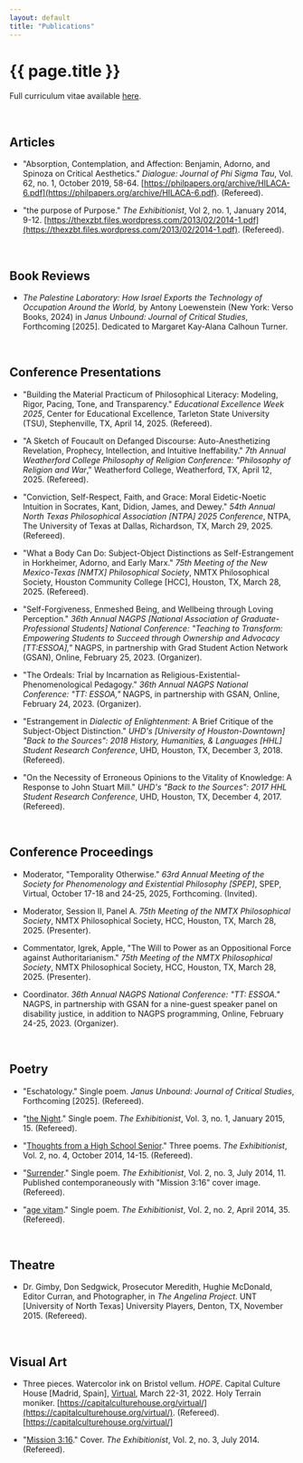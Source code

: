 ```yaml
---
layout: default
title: "Publications"
---
```


# {{ page.title }}


Full curriculum vitae available [here](/assets/pdfs/hillj-cv-2025.pdf).

<br>


## Articles

* "Absorption, Contemplation, and Affection: Benjamin, Adorno, and Spinoza on Critical Aesthetics." *Dialogue: Journal of Phi Sigma Tau*, Vol. 62, no. 1, October 2019, 58-64. [https://philpapers.org/archive/HILACA-6.pdf](https://philpapers.org/archive/HILACA-6.pdf). (Refereed).

* "the purpose of Purpose." *The Exhibitionist*, Vol 2, no. 1, January 2014, 9-12. [https://thexzbt.files.wordpress.com/2013/02/2014-1.pdf](https://thexzbt.files.wordpress.com/2013/02/2014-1.pdf). (Refereed).

<br>


## Book Reviews

* *The Palestine Laboratory: How Israel Exports the Technology of Occupation Around the World,* by Antony Loewenstein (New York: Verso Books, 2024) in *Janus Unbound: Journal of Critical Studies*, Forthcoming [2025]. Dedicated to Margaret Kay-Alana Calhoun Turner.

<br>


## Conference Presentations

* "Building the Material Practicum of Philosophical Literacy: Modeling, Rigor, Pacing, Tone, and Transparency." *Educational Excellence Week 2025*, Center for Educational Excellence, Tarleton State University (TSU), Stephenville, TX, April 14, 2025. (Refereed).

* "A Sketch of Foucault on Defanged Discourse: Auto-Anesthetizing Revelation, Prophecy, Intellection, and Intuitive Ineffability." *7th Annual Weatherford College Philosophy of Religion Conference: "Philosophy of Religion and War*," Weatherford College, Weatherford, TX, April 12, 2025. (Refereed).

* "Conviction, Self-Respect, Faith, and Grace: Moral Eidetic-Noetic Intuition in Socrates, Kant, Didion, James, and Dewey." *54th Annual North Texas Philosophical Association [NTPA] 2025 Conference*, NTPA, The University of Texas at Dallas, Richardson, TX, March 29, 2025. (Refereed).

* "What a Body Can Do: Subject-Object Distinctions as Self-Estrangement in Horkheimer, Adorno, and Early Marx." *75th Meeting of the New Mexico-Texas [NMTX] Philosophical Society*, NMTX Philosophical Society, Houston Community College [HCC], Houston, TX, March 28, 2025. (Refereed).

* "Self-Forgiveness, Enmeshed Being, and Wellbeing through Loving Perception." *36th Annual NAGPS [National Association of Graduate-Professional Students] National Conference: "Teaching to Transform: Empowering Students to Succeed through Ownership and Advocacy [TT:ESSOA],"* NAGPS, in partnership with Grad Student Action Network (GSAN), Online, February 25, 2023. (Organizer).

* "The Ordeals: Trial by Incarnation as Religious-Existential-Phenomenological Pedagogy." *36th Annual NAGPS National Conference: "TT: ESSOA,"* NAGPS, in partnership with GSAN, Online, February 24, 2023. (Organizer).

* "Estrangement in *Dialectic of Enlightenment*: A Brief Critique of the Subject-Object Distinction." *UHD's [University of Houston-Downtown] "Back to the Sources": 2018 History, Humanities, & Languages [HHL] Student Research Conference*, UHD, Houston, TX, December 3, 2018. (Refereed).

* "On the Necessity of Erroneous Opinions to the Vitality of Knowledge: A Response to John Stuart Mill." *UHD's "Back to the Sources": 2017 HHL Student Research Conference*, UHD, Houston, TX, December 4, 2017. (Refereed).

<br>


## Conference Proceedings

* Moderator, "Temporality Otherwise." *63rd Annual Meeting of the Society for Phenomenology and Existential Philosophy [SPEP]*, SPEP, Virtual, October 17-18 and 24-25, 2025, Forthcoming. (Invited).

* Moderator, Session II, Panel A. *75th Meeting of the NMTX Philosophical Society*, NMTX Philosophical Society, HCC, Houston, TX, March 28, 2025. (Presenter).

* Commentator, Igrek, Apple, "The Will to Power as an Oppositional Force against Authoritarianism." *75th Meeting of the NMTX Philosophical Society*, NMTX Philosophical Society, HCC, Houston, TX, March 28, 2025. (Presenter).

* Coordinator. *36th Annual NAGPS National Conference: "TT: ESSOA."* NAGPS, in partnership with GSAN for a nine-guest speaker panel on disability justice, in addition to NAGPS programming, Online, February 24-25, 2023. (Organizer).

<br>


## Poetry

* "Eschatology." Single poem. *Janus Unbound: Journal of Critical Studies*, Forthcoming [2025]. (Refereed).

* "[the Night](https://thexzbt.files.wordpress.com/2013/02/2015-1.pdf)." Single poem. *The Exhibitionist*, Vol. 3, no. 1, January 2015, 15. (Refereed).

* "[Thoughts from a High School Senior](https://thexzbt.files.wordpress.com/2014/10/2014-4.pdf)." Three poems. *The Exhibitionist*, Vol. 2, no. 4, October 2014, 14-15. (Refereed).

* "[Surrender](https://thexzbt.files.wordpress.com/2013/02/2014-3.pdf)." Single poem. *The Exhibitionist*, Vol. 2, no. 3, July 2014, 11. Published contemporaneously with "Mission 3:16" cover image. (Refereed).

* "[age vitam](https://thexzbt.files.wordpress.com/2013/02/2014-2.pdf)." Single poem. *The Exhibitionist*, Vol. 2, no. 2, April 2014, 35. (Refereed).

<br>


## Theatre

* Dr. Gimby, Don Sedgwick, Prosecutor Meredith, Hughie McDonald, Editor Curran, and Photographer, in *The Angelina Project*. UNT [University of North Texas] University Players, Denton, TX, November 2015. (Refereed).

<br>


## Visual Art

* Three pieces. Watercolor ink on Bristol vellum. *HOPE*. Capital Culture House [Madrid, Spain], [Virtual](https://www.instagram.com/p/Cbk5yWIK9DC/?utm_source=ig_web_copy_link&igsh=MzRlODBiNWFlZA==), March 22-31, 2022. Holy Terrain moniker. [https://capitalculturehouse.org/virtual/](https://capitalculturehouse.org/virtual/). (Refereed). [https://capitalculturehouse.org/virtual/]

* "[Mission 3:16](https://thexzbt.files.wordpress.com/2013/02/2014-3.pdf)." Cover. *The Exhibitionist*, Vol. 2, no. 3, July 2014. (Refereed).
